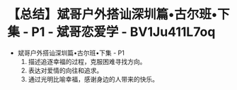 # 【总结】斌哥户外搭讪深圳篇•古尔班•下集 - P1 - 斌哥恋爱学 - BV1Ju411L7oq

-   斌哥户外搭讪深圳篇•古尔班•下集 - P1
    1.  描述追逐幸福的过程，克服困难寻找方向。
    2.  表达对爱情的向往和追求。
    3.  通过光明比喻幸福，感谢身边的人带来的快乐。